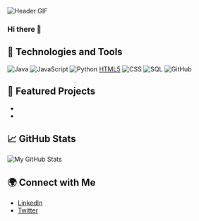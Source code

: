 
![Header GIF](https://i.giphy.com/media/v1.Y2lkPTc5MGI3NjExOWozZ2J0bm1kczUzbjlzYnFsaWZyazhneWtvZndhNmo4OXdrOG14YSZlcD12MV9pbnRlcm5hbF9naWZfYnlfaWQmY3Q9Zw/IkJBcA4Ino1Ce5vr0X/giphy.gif)

### Hi there 👋

## 🚀 Technologies and Tools
![Java]([https://img.shields.io/badge/-Java-000?&logo=java](https://camo.githubusercontent.com/bea90da226e09b503e6c8fde824f4816b98dcf30cd31e803006bf6335af06890/68747470733a2f2f696d672e736869656c64732e696f2f62616467652f6a6176612d2532334544384230302e7376673f7374796c653d666f722d7468652d6261646765266c6f676f3d6f70656e6a646b266c6f676f436f6c6f723d7768697465))
![JavaScript](https://img.shields.io/badge/-JavaScript-000?&logo=JavaScript)
![Python](https://img.shields.io/badge/-Python-000?&logo=python)
[HTML5](https://img.shields.io/badge/-HTML5-000?&logo=html5)
![CSS](https://img.shields.io/badge/-CSS-000?&logo=css3)
![SQL](https://img.shields.io/badge/-SQL-000?&logo=postgresql)
![GitHub](https://img.shields.io/badge/-GitHub-000?&logo=github)


## 🔧 Featured Projects
- 
- 

## 📈 GitHub Stats
![My GitHub Stats](https://github-readme-stats.vercel.app/api?username=Nando218&show_icons=true&theme=radical)

## 🌍 Connect with Me
- [LinkedIn]()
- [Twitter]()

<!--
**Nando218/Nando218** is a ✨ _special_ ✨ repository because its `README.md` (this file) appears on your GitHub profile.

Here are some ideas to get you started:

- 🔭 I’m currently working on ...
- 🌱 I’m currently learning ...
- 👯 I’m looking to collaborate on ...
- 🤔 I’m looking for help with ...
- 💬 Ask me about ...
- 📫 How to reach me: ...
- 😄 Pronouns: ...
- ⚡ Fun fact: ...
-->
